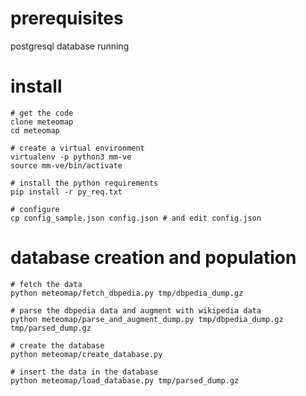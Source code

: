 prerequisites
=============

postgresql database running


install
=======

    # get the code
    clone meteomap
    cd meteomap

    # create a virtual environment
    virtualenv -p python3 mm-ve
    source mm-ve/bin/activate

    # install the python requirements
    pip install -r py_req.txt
    
    # configure
    cp config_sample.json config.json # and edit config.json


database creation and population
================================

    # fetch the data
    python meteomap/fetch_dbpedia.py tmp/dbpedia_dump.gz

    # parse the dbpedia data and augment with wikipedia data
    python meteomap/parse_and_augment_dump.py tmp/dbpedia_dump.gz tmp/parsed_dump.gz

    # create the database
    python meteomap/create_database.py

    # insert the data in the database
    python meteomap/load_database.py tmp/parsed_dump.gz
